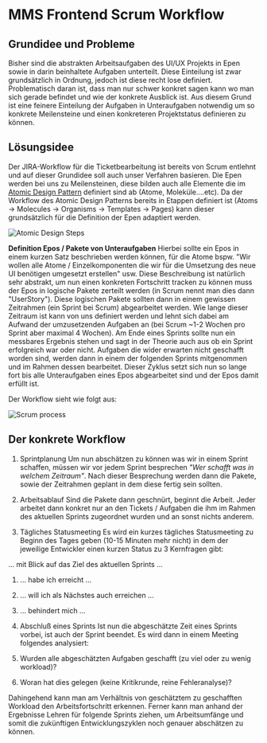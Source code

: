 # MMS Frontend Scrum Workflow

## Grundidee und Probleme
Bisher sind die abstrakten Arbeitsaufgaben des UI/UX Projekts in Epen sowie in darin beinhaltete Aufgaben unterteilt. Diese Einteilung ist zwar grundsätzlich in Ordnung, jedoch ist diese recht lose definiert.  Problematisch daran ist, dass man nur schwer konkret sagen kann wo man sich gerade befindet und wie der konkrete Ausblick ist. Aus diesem Grund ist eine feinere Einteilung der Aufgaben in Unteraufgaben notwendig um so konkrete Meilensteine und einen konkreteren Projektstatus definieren zu können. 

## Lösungsidee
Der JIRA-Workflow für die Ticketbearbeitung ist bereits von Scrum entlehnt und auf dieser Grundidee soll auch unser Verfahren basieren. Die Epen werden bei uns zu Meilensteinen, diese bilden auch alle Elemente die im [Atomic Design Pattern](http://patternlab.io/) definiert sind ab (Atome, Moleküle....etc). 
Da der Workflow des Atomic Design Patterns bereits in Etappen definiert ist (Atoms → Molecules → Organisms → Templates → Pages) kann dieser grundsätzlich für die Definition der Epen adaptiert werden.

![Atomic Design Steps](https://c4.staticflickr.com/8/7659/17177400400_8168a2e788_b.jpg)

**Definition Epos / Pakete von Unteraufgaben**
Hierbei sollte ein Epos in einem kurzen Satz beschrieben werden können, für die Atome bspw. "Wir wollen alle Atome / Einzelkomponenten die wir für die Umsetzung des neue UI benötigen umgesetzt erstellen" usw. 
Diese Beschreibung ist natürlich sehr abstrakt, um nun einen konkreten Fortschritt tracken zu können muss der Epos in logische Pakete zerteilt werden (in Scrum nennt man dies dann "UserStory"). Diese logischen Pakete sollten dann in einem gewissen Zeitrahmen (ein Sprint bei Scrum) abgearbeitet werden. Wie lange dieser Zeitraum ist kann von uns definiert werden und lehnt sich dabei am Aufwand der umzusetzenden Aufgaben an (bei Scrum ~1-2 Wochen pro Sprint aber maximal 4 Wochen). Am Ende eines Sprints sollte nun ein messbares Ergebnis stehen und sagt in der Theorie auch aus ob ein Sprint erfolgreich war oder nicht. Aufgaben die wider erwarten nicht geschafft worden sind, werden dann in einem der folgenden Sprints mitgenommen und im Rahmen dessen bearbeitet.
Dieser Zyklus setzt sich nun so lange fort bis alle Unteraufgaben eines Epos abgearbeitet sind und der Epos damit erfüllt ist.

Der Workflow sieht wie folgt aus:

![Scrum process](http://upload.wikimedia.org/wikipedia/commons/thumb/5/58/Scrum_process.svg/2000px-Scrum_process.svg.png)

## Der konkrete Workflow 

1. Sprintplanung Um nun abschätzen zu können was wir in einem Sprint schaffen, müssen wir vor jedem Sprint besprechen _"Wer schafft was in welchem Zeitraum"_. Nach dieser Besprechung werden dann die Pakete, sowie der Zeitrahmen geplant in dem diese fertig sein sollten.

2. Arbeitsablauf Sind die Pakete dann geschnürt, beginnt die Arbeit. Jeder arbeitet dann konkret nur an den Tickets / Aufgaben die ihm im Rahmen des aktuellen Sprints zugeordnet wurden und an sonst nichts anderem.

3. Tägliches Statusmeeting Es wird ein kurzes tägliches Statusmeeting zu Beginn des Tages geben (10-15 Minuten mehr nicht) in dem der jeweilige Entwickler einen kurzen Status zu 3 Kernfragen gibt:

  … mit Blick auf das Ziel des aktuellen Sprints …
  1. … habe ich erreicht …
  1. … will ich als Nächstes auch erreichen …
  1. … behindert mich … 

4. Abschluß eines Sprints Ist nun die abgeschätzte Zeit eines Sprints vorbei, ist auch der Sprint beendet. Es wird dann in einem Meeting folgendes analysiert:
  1. Wurden alle abgeschätzten Aufgaben geschafft (zu viel oder zu wenig workload)?
  1. Woran hat dies gelegen (keine Kritikrunde, reine Fehleranalyse)?

Dahingehend kann man am Verhältnis von geschätztem zu geschafften Workload den Arbeitsfortschritt erkennen. Ferner kann man anhand der Ergebnisse Lehren für folgende Sprints ziehen, um Arbeitsumfänge und somit die zukünftigen Entwicklungszyklen noch genauer abschätzen zu können.

